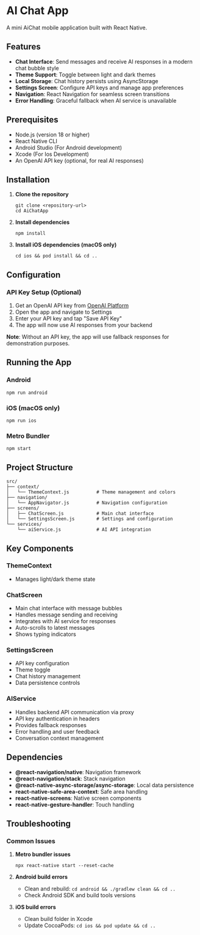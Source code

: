 # AI Chat App

A mini AiChat mobile application built with React Native.

## Features

- **Chat Interface**: Send messages and receive AI responses in a modern chat bubble style
- **Theme Support**: Toggle between light and dark themes
- **Local Storage**: Chat history persists using AsyncStorage
- **Settings Screen**: Configure API keys and manage app preferences
- **Navigation**: React Navigation for seamless screen transitions
- **Error Handling**: Graceful fallback when AI service is unavailable

## Prerequisites

- Node.js (version 18 or higher)
- React Native CLI
- Android Studio (For Android development)
- Xcode (For Ios Development)
- An OpenAI API key (optional, for real AI responses)

## Installation

1. **Clone the repository**
   ```
   git clone <repository-url>
   cd AiChatApp
   ```

2. **Install dependencies**
   ```
   npm install
   ```

3. **Install iOS dependencies (macOS only)**
   ```
   cd ios && pod install && cd ..
   ```

## Configuration

### API Key Setup (Optional)

1. Get an OpenAI API key from [OpenAI Platform](https://platform.openai.com/api-keys)
2. Open the app and navigate to Settings
3. Enter your API key and tap "Save API Key"
4. The app will now use AI responses from your backend

**Note**: Without an API key, the app will use fallback responses for demonstration purposes.

## Running the App

### Android

```
npm run android
```

### iOS (macOS only)

```
npm run ios
```

### Metro Bundler

```
npm start
```

## Project Structure

```
src/
├── context/
│   └── ThemeContext.js          # Theme management and colors
├── navigation/
│   └── AppNavigator.js          # Navigation configuration
├── screens/
│   ├── ChatScreen.js            # Main chat interface
│   └── SettingsScreen.js        # Settings and configuration
└── services/
    └── aiService.js             # AI API integration
```

## Key Components

### ThemeContext
- Manages light/dark theme state

### ChatScreen
- Main chat interface with message bubbles
- Handles message sending and receiving
- Integrates with AI service for responses
- Auto-scrolls to latest messages
- Shows typing indicators

### SettingsScreen
- API key configuration
- Theme toggle
- Chat history management
- Data persistence controls

### AIService
- Handles backend API communication via proxy
- API key authentication in headers
- Provides fallback responses
- Error handling and user feedback
- Conversation context management

## Dependencies

- **@react-navigation/native**: Navigation framework
- **@react-navigation/stack**: Stack navigation
- **@react-native-async-storage/async-storage**: Local data persistence
- **react-native-safe-area-context**: Safe area handling
- **react-native-screens**: Native screen components
- **react-native-gesture-handler**: Touch handling

## Troubleshooting

### Common Issues

1. **Metro bundler issues**
   ```
   npx react-native start --reset-cache
   ```

2. **Android build errors**
   - Clean and rebuild: `cd android && ./gradlew clean && cd ..`
   - Check Android SDK and build tools versions

3. **iOS build errors**
   - Clean build folder in Xcode
   - Update CocoaPods: `cd ios && pod update && cd ..`
